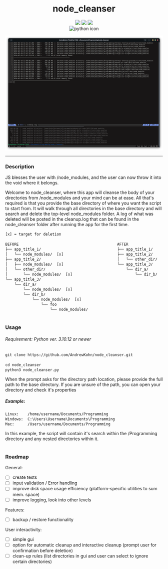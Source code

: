 <h1 align='center'>node_cleanser</h1>

<div align='center'>
  <img height="22px" src='https://img.shields.io/badge/Windows-0078D6?style=for-the-badge&logo=windows&logoColor=white' />
  <img height="22px" src='https://img.shields.io/badge/Linux-FCC624?style=for-the-badge&logo=linux&logoColor=black' />
  <img height="22px" src='https://img.shields.io/badge/mac%20os-000000?style=for-the-badge&logo=macos&logoColor=F0F0F0' />
</div>

<div align='center'>
  <img
    src="https://skillicons.dev/icons?i=py"
    alt="python icon"
    title="Python"
  />
</div>

![example log image](./img/log-example.png)

<hr />

### Description

JS blesses the user with /node_modules, and the user can now throw it into the void where it belongs.

Welcome to node_cleanser, where this app will cleanse the body of your directories from /node_modules and your mind can be at ease. All that's required is that you provide the base directory of where you want the script to start from. It will walk through all directories in the base directory and will search and delete the top-level node_modules folder. A log of what was deleted will be posted in the cleanup.log that can be found in the node_cleanser folder after running the app for the first time.

```
[x] = target for deletion

BEFORE                                            AFTER
├── app_title_1/                                  ├── app_title_1/
│   └── node_modules/  [x]                        ├── app_title_2/
├── app_title_2/                                  │   └── other_dir/
│   ├── node_modules/  [x]                        └── app_title_3/
│   └── other_dir/                                    └── dir_a/
│       └── node_modules/  [x]                            └── dir_b/
└── app_title_3/
    └── dir_a/
        └── node_modules/  [x]
        └── dir_b/
            └── node_modules/  [x]
                └── foo
                    └── node_modules/
```

#

### Usage

###### Requirement: Python ver. 3.10.12 or newer

```
git clone https://github.com/AndrewKohn/node_cleanser.git

cd node_cleanser
python3 node_cleanser.py
```

When the prompt asks for the directory path location, please provide the full path to the base directory. If you are unsure of the path, you can open your directory and check it's properties

##### Example:

```
Linux:    /home/username/Documents/Programming
Windows:  C:\Users\Username\Documents\Programming
Mac:      /Users/username/Documents/Programming
```

In this example, the script will contain it's search within the /Programming directory and any nested directories within it.

#

### Roadmap

General:

- [ ] create tests
- [ ] input validation / Error handling
- [ ] improve disk space usage efficiency (platform-specific utilities to sum mem. space)
- [ ] improve logging, look into other levels

Features:

- [ ] backup / restore functionality

User interactivity:

- [ ] simple gui
- [ ] option for automatic cleanup and interactive cleanup (prompt user for confirmation before deletion)
- [ ] clean-up rules (list directories in gui and user can select to ignore certain directories)
